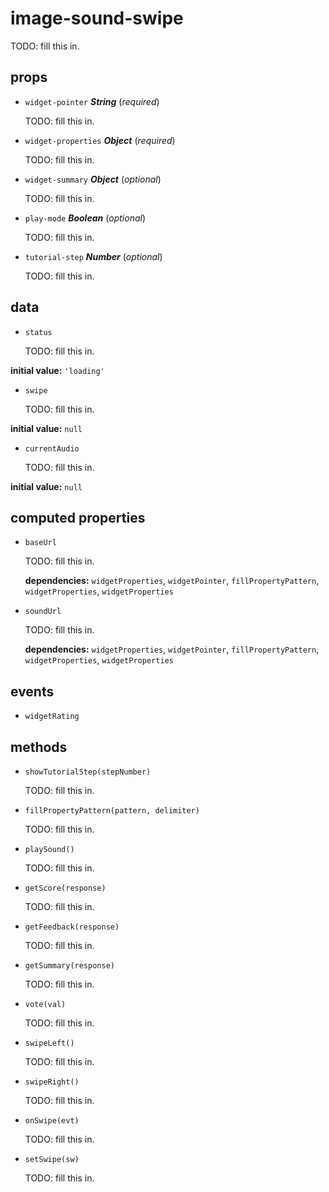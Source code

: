 # image-sound-swipe 

TODO: fill this in. 

## props 

- `widget-pointer` ***String*** (*required*) 

  TODO: fill this in. 

- `widget-properties` ***Object*** (*required*) 

  TODO: fill this in. 

- `widget-summary` ***Object*** (*optional*) 

  TODO: fill this in. 

- `play-mode` ***Boolean*** (*optional*) 

  TODO: fill this in. 

- `tutorial-step` ***Number*** (*optional*) 

  TODO: fill this in. 

## data 

- `status` 

  TODO: fill this in. 

**initial value:** `'loading'` 

- `swipe` 

  TODO: fill this in. 

**initial value:** `null` 

- `currentAudio` 

  TODO: fill this in. 

**initial value:** `null` 

## computed properties 

- `baseUrl` 

  TODO: fill this in. 

   **dependencies:** `widgetProperties`, `widgetPointer`, `fillPropertyPattern`, `widgetProperties`, `widgetProperties` 

- `soundUrl` 

  TODO: fill this in. 

   **dependencies:** `widgetProperties`, `widgetPointer`, `fillPropertyPattern`, `widgetProperties`, `widgetProperties` 


## events 

- `widgetRating` 

## methods 

- `showTutorialStep(stepNumber)` 

  TODO: fill this in. 

- `fillPropertyPattern(pattern, delimiter)` 

  TODO: fill this in. 

- `playSound()` 

  TODO: fill this in. 

- `getScore(response)` 

  TODO: fill this in. 

- `getFeedback(response)` 

  TODO: fill this in. 

- `getSummary(response)` 

  TODO: fill this in. 

- `vote(val)` 

  TODO: fill this in. 

- `swipeLeft()` 

  TODO: fill this in. 

- `swipeRight()` 

  TODO: fill this in. 

- `onSwipe(evt)` 

  TODO: fill this in. 

- `setSwipe(sw)` 

  TODO: fill this in. 

